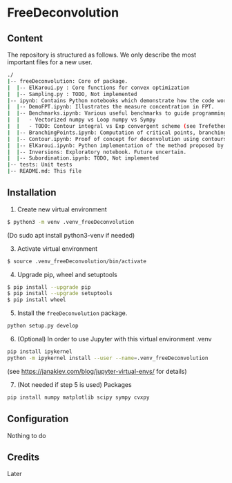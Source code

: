 # FreeDeconvolution

## Content

The repository is structured as follows. We only describe the most important files for a new user.
```bash
./
|-- freeDeconvolution: Core of package. 
|  |-- ElKaroui.py : Core functions for convex optimization
|  |-- Sampling.py : TODO, Not implemented
|-- ipynb: Contains Python notebooks which demonstrate how the code works
|  |-- DemoFPT.ipynb: Illustrates the measure concentration in FPT.
|  |-- Benchmarks.ipynb: Various useful benchmarks to guide programming choices. For example:
|  |   - Vectorized numpy vs Loop numpy vs Sympy
|  |   - TODO: Contour integral vs Exp convergent scheme (see Trefethen).
|  |-- BranchingPoints.ipynb: Computation of critical points, branching points using the argument principle.
|  |-- Contour.ipynb: Proof of concept for deconvolution using contours then OPRL reconstruction.
|  |-- ElKaroui.ipynb: Python implementation of the method proposed by El Karoui, using convex optimization (cvxpy).
|  |-- Inversions: Exploratory notebook. Future uncertain.
|  |-- Subordination.ipynb: TODO, Not implemented
|-- tests: Unit tests
|-- README.md: This file
```

## Installation

1. Create new virtual environment

```bash
$ python3 -m venv .venv_freeDeconvolution
```

(Do
sudo apt install python3-venv
if needed)

3. Activate virtual environment

```bash
$ source .venv_freeDeconvolution/bin/activate
```

4. Upgrade pip, wheel and setuptools 

```bash
$ pip install --upgrade pip
$ pip install --upgrade setuptools
$ pip install wheel
```

5. Install the `freeDeconvolution` package.

```bash
python setup.py develop
```

6. (Optional) In order to use Jupyter with this virtual environment .venv
```bash
pip install ipykernel
python -m ipykernel install --user --name=.venv_freeDeconvolution
```
(see https://janakiev.com/blog/jupyter-virtual-envs/ for details)

7. (Not needed if step 5 is used) Packages
```bash
pip install numpy matplotlib scipy sympy cvxpy
```

## Configuration
Nothing to do

## Credits
Later